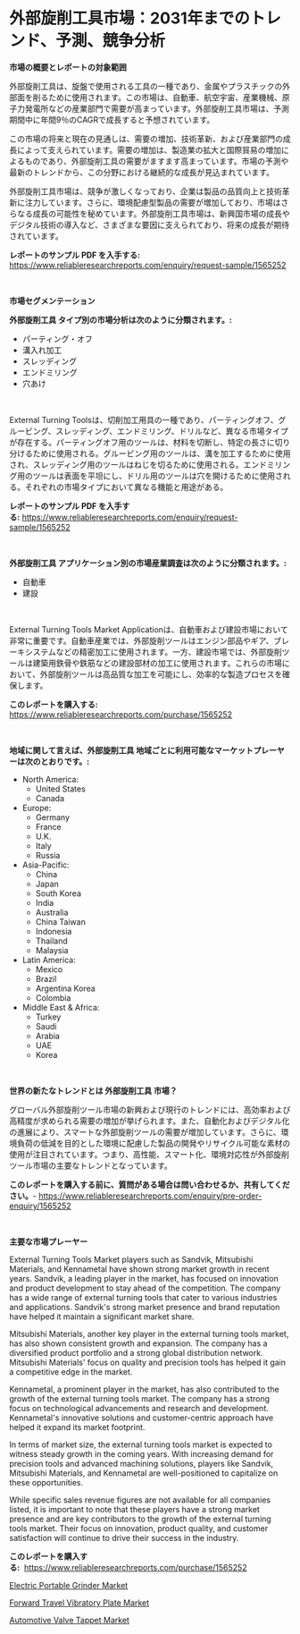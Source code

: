 <p><h1>外部旋削工具市場：2031年までのトレンド、予測、競争分析</h1></p><p><strong>市場の概要とレポートの対象範囲</strong></p>
<p><p>外部旋削工具は、旋盤で使用される工具の一種であり、金属やプラスチックの外部面を削るために使用されます。この市場は、自動車、航空宇宙、産業機械、原子力発電所などの産業部門で需要が高まっています。外部旋削工具市場は、予測期間中に年間9％のCAGRで成長すると予想されています。</p><p>この市場の将来と現在の見通しは、需要の増加、技術革新、および産業部門の成長によって支えられています。需要の増加は、製造業の拡大と国際貿易の増加によるものであり、外部旋削工具の需要がますます高まっています。市場の予測や最新のトレンドから、この分野における継続的な成長が見込まれています。</p><p>外部旋削工具市場は、競争が激しくなっており、企業は製品の品質向上と技術革新に注力しています。さらに、環境配慮型製品の需要が増加しており、市場はさらなる成長の可能性を秘めています。外部旋削工具市場は、新興国市場の成長やデジタル技術の導入など、さまざまな要因に支えられており、将来の成長が期待されています。</p></p>
<p><strong>レポートのサンプル PDF を入手する:</strong> <a href="https://www.reliableresearchreports.com/enquiry/request-sample/1565252">https://www.reliableresearchreports.com/enquiry/request-sample/1565252</a></p>
<p>&nbsp;</p>
<p><strong>市場セグメンテーション</strong></p>
<p><strong>外部旋削工具 タイプ別の市場分析は次のように分類されます。:</strong></p>
<p><ul><li>パーティング・オフ</li><li>溝入れ加工</li><li>スレッディング</li><li>エンドミリング</li><li>穴あけ</li></ul></p>
<p>&nbsp;</p>
<p><p>External Turning Toolsは、切削加工用具の一種であり、パーティングオフ、グルービング、スレッディング、エンドミリング、ドリルなど、異なる市場タイプが存在する。パーティングオフ用のツールは、材料を切断し、特定の長さに切り分けるために使用される。グルービング用のツールは、溝を加工するために使用され、スレッディング用のツールはねじを切るために使用される。エンドミリング用のツールは表面を平坦にし、ドリル用のツールは穴を開けるために使用される。それぞれの市場タイプにおいて異なる機能と用途がある。</p></p>
<p><strong>レポートのサンプル PDF を入手する:</strong>&nbsp;<a href="https://www.reliableresearchreports.com/enquiry/request-sample/1565252">https://www.reliableresearchreports.com/enquiry/request-sample/1565252</a></p>
<p>&nbsp;</p>
<p><strong> 外部旋削工具 アプリケーション別の市場産業調査は次のように分類されます。:</strong></p>
<p><ul><li>自動車</li><li>建設</li></ul></p>
<p>&nbsp;</p>
<p><p>External Turning Tools Market Applicationは、自動車および建設市場において非常に重要です。自動車産業では、外部旋削ツールはエンジン部品やギア、ブレーキシステムなどの精密加工に使用されます。一方、建設市場では、外部旋削ツールは建築用鉄骨や鉄筋などの建設部材の加工に使用されます。これらの市場において、外部旋削ツールは高品質な加工を可能にし、効率的な製造プロセスを確保します。</p></p>
<p><strong>このレポートを購入する:</strong>&nbsp; <a href="https://www.reliableresearchreports.com/purchase/1565252">https://www.reliableresearchreports.com/purchase/1565252</a></p>
<p>&nbsp;</p>
<p><strong>地域に関して言えば、外部旋削工具 地域ごとに利用可能なマーケットプレーヤーは次のとおりです。:</strong></p>
<p><ul>
    <li>
        North America:
        <ul>
            <li>United States</li>
            <li>Canada</li>
        </ul>
    </li>
    <li>
        Europe:
        <ul>
            <li>Germany</li>
            <li>France</li>
            <li>U.K.</li>
            <li>Italy</li>
            <li>Russia</li>
        </ul>
    </li>
    <li>
        Asia-Pacific:
        <ul>
            <li>China</li>
            <li>Japan</li>
            <li>South Korea</li>
            <li>India</li>
            <li>Australia</li>
            <li>China Taiwan</li>
            <li>Indonesia</li>
            <li>Thailand</li>
            <li>Malaysia</li>
        </ul>
    </li>
    <li>
        Latin America:
        <ul>
            <li>Mexico</li>
            <li>Brazil</li>
            <li>Argentina Korea</li>
            <li>Colombia</li>
        </ul>
    </li>
    <li>
        Middle East & Africa:
        <ul>
            <li>Turkey</li>
            <li>Saudi</li>
            <li>Arabia</li>
            <li>UAE</li>
            <li>Korea</li>
        </ul>
    </li>
    </ul></p>
<p>&nbsp;</p>
<p><strong>世界の新たなトレンドとは 外部旋削工具 市場？</strong></p>
<p><p>グローバル外部旋削ツール市場の新興および現行のトレンドには、高効率および高精度が求められる需要の増加が挙げられます。また、自動化およびデジタル化の進展により、スマートな外部旋削ツールの需要が増加しています。さらに、環境負荷の低減を目的とした環境に配慮した製品の開発やリサイクル可能な素材の使用が注目されています。つまり、高性能、スマート化、環境対応性が外部旋削ツール市場の主要なトレンドとなっています。</p></p>
<p><strong>このレポートを購入する前に、質問がある場合は問い合わせるか、共有してください。</strong>- <a href="https://www.reliableresearchreports.com/enquiry/pre-order-enquiry/1565252">https://www.reliableresearchreports.com/enquiry/pre-order-enquiry/1565252</a></p>
<p>&nbsp;</p>
<p><strong>主要な市場プレーヤー</strong></p>
<p><p>External Turning Tools Market players such as Sandvik, Mitsubishi Materials, and Kennametal have shown strong market growth in recent years. Sandvik, a leading player in the market, has focused on innovation and product development to stay ahead of the competition. The company has a wide range of external turning tools that cater to various industries and applications. Sandvik's strong market presence and brand reputation have helped it maintain a significant market share.</p><p>Mitsubishi Materials, another key player in the external turning tools market, has also shown consistent growth and expansion. The company has a diversified product portfolio and a strong global distribution network. Mitsubishi Materials' focus on quality and precision tools has helped it gain a competitive edge in the market.</p><p>Kennametal, a prominent player in the market, has also contributed to the growth of the external turning tools market. The company has a strong focus on technological advancements and research and development. Kennametal's innovative solutions and customer-centric approach have helped it expand its market footprint.</p><p>In terms of market size, the external turning tools market is expected to witness steady growth in the coming years. With increasing demand for precision tools and advanced machining solutions, players like Sandvik, Mitsubishi Materials, and Kennametal are well-positioned to capitalize on these opportunities.</p><p>While specific sales revenue figures are not available for all companies listed, it is important to note that these players have a strong market presence and are key contributors to the growth of the external turning tools market. Their focus on innovation, product quality, and customer satisfaction will continue to drive their success in the industry.</p></p>
<p><strong>このレポートを購入する:</strong>&nbsp;&nbsp;<a href="https://www.reliableresearchreports.com/purchase/1565252">https://www.reliableresearchreports.com/purchase/1565252</a></p>
<p><p><a href="https://simplistic-meeting-7ee.notion.site/Electric-Portable-Grinder-Market-Centers-on-Aspects-such-as-Market-Growth-Market-Share-Market-Oppo-49d7059aae7e4981b2421467258097b9">Electric Portable Grinder Market</a></p><p><a href="https://eight-handstand-8fb.notion.site/Forward-Travel-Vibratory-Plate-Market-Size-and-Growth-Market-Segmentation-Regional-and-Country-Bre-3facb6470b2e49c0a791aaeadc9bece7">Forward Travel Vibratory Plate Market</a></p><p><a href="https://mire-aunt-385.notion.site/Automotive-Valve-Tappet-Market-Size-Evaluating-its-Market-Trends-Growth-and-Projections-2024-20-8e283ceb16a6484c884ced5224c341ab">Automotive Valve Tappet Market</a></p></p>